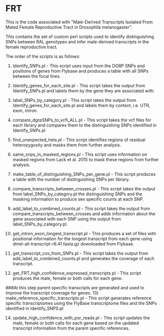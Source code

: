 # FRT
This is the code associated with "Male-Derived Transcripts Isolated From Mated Female Reproductive Tract in Drosophila melanogaster".

This contains the set of custom perl scripts used to identify distinguishing SNPs between RAL genotypes and infer male-derived transcripts in the female reproductive tract.

The order of the scripts is as follows:

1) Identify_SNPs.pl - This script uses input from the DGRP SNPs and positions of genes from Flybase and produces a table with all SNPs between the focal lines.

2) Identify_genes_for_each_site.pl - This script takes the output from Identify_SNPs.pl and labels them by the gene they are associated with.

3) label_SNPs_by_category.pl - This script takes the output from Identify_genes_for_each_site.pl and labels them by context; i.e. UTR, exon, intron. 

4) compare_dgrpSNPs_to_vcfl_ALL.pl - This script takes the vcf files for each library and compares them to the distinguishing SNPs identified in Identify_SNPs.pl

5) find_unexpected_hets.pl - This script identifies regions of residual heterozygosity and masks them from further analysis.

6) same_snps_in_masked_regions.pl  - This script uses information on masked regions from Lack et al. 2015 to mask these regions from further analysis.

7) make_table_of_distinguishing_SNPs_per_gene.pl - This script produces a table with the number of distinguishing SNPs per library.

8) compare_transcripts_between_crosses.pl - This script takes the output from label_SNPs_by_category.pl the distinguishing SNPs and the masking information to produce sex specific counts at each SNP.

9) add_label_to_combined_counts.pl - This script takes the output from compare_transcripts_between_crosses and adds information about the gene associated with each SNP using the output from label_SNPs_by_category.pl.

10) get_intron_exon_longest_transcript.pl - This produces a set of files with positional information for the longest transcript from each gene using dmel-all-transcript-r6.41.fasta.gz downloaded from Flybase.

11) get_transcript_cov_from_SNPs.pl - This script takes the output from add_label_to_combined_counts.pl and generates the coverage of each transcript. 

13) get_FRT_high_confidence_expressed_transcripts.pl -  This script produces the male, female or both calls for each gene.

###At this step parent specific transcripts are generated and used to improve the transcript coverage for genes.
13) make_reference_specific_transcripts.pl - This script generates reference specific transcriptomes using the FlyBase transcriptome files and the SNPs identified in Identify_SNPS.pl

14) update_high_confidence_with_psr_reads.pl - This script updates the male, female or both calls for each gene based on the updated transcript information from the parent specific references.



